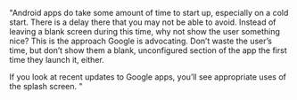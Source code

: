 "Android apps do take some amount of time to start up, especially on a cold start. There is a delay there that you may not be able to avoid. Instead of leaving a blank screen during this time, why not show the user something nice? This is the approach Google is advocating. Don’t waste the user’s time, but don’t show them a blank, unconfigured section of the app the first time they launch it, either.
 
 If you look at recent updates to Google apps, you’ll see appropriate uses of the splash screen. " 
